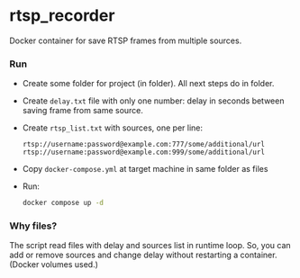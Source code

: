 # rtsp_recorder

Docker container for save RTSP frames from multiple sources.


### Run

* Create some folder for project (in folder). All next steps do in folder.

* Create `delay.txt` file with only one number: delay in seconds between saving frame from same source.

* Create `rtsp_list.txt` with sources, one per line:
    ```text
    rtsp://username:password@example.com:777/some/additional/url
    rtsp://username:password@example.com:999/some/additional/url
    ```
* Copy `docker-compose.yml` at target machine in same folder as files 
* Run:
    ```bash
    docker compose up -d
    ```
  
### Why files?
The script read files with delay and sources list in runtime loop. So, you can add or remove sources and change delay without restarting a container. (Docker volumes used.)